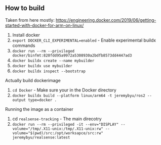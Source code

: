 
## How to build

Taken from here mostly: https://engineering.docker.com/2019/06/getting-started-with-docker-for-arm-on-linux/

1. Install docker
2. `export DOCKER_CLI_EXPERIMENTAL=enabled` - Enable experimental buildx commands
3. `docker run --rm --privileged docker/binfmt:820fdd95a9972a5308930a2bdfb8573dd4447ad3`
4. `docker buildx create --name mybuilder`
5. `docker buildx use mybuilder`
6. `docker buildx inspect --bootstrap`

Actually build dockerimage 

1. `cd Docker` - Make sure your in the Docker directory
2. `docker buildx build --platform linux/arm64 -t jeremybyu/ros2 --output type=docker . `

Running the image as a container
1. cd `realsense-tracking` - The main direcotry
1. `docker run --rm --privileged -it --env="DISPLAY" --volume="/tmp/.X11-unix:/tmp/.X11-unix:rw" --volume="$(pwd)/src:/opt/worksapce/src:rw" jeremybyu/realsense:latest`